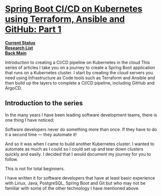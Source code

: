 # **[Spring Boot CI/CD on Kubernetes using Terraform, Ansible and GitHub: Part 1](https://medium.com/@martin.hodges/use-terraform-ansible-and-github-actions-to-automate-running-your-spring-boot-application-on-1fa20d795643)**

**[Current Status](../../../../development/status/weekly/current_status.md)**\
**[Research List](../../../research_list.md)**\
**[Back Main](../../../../README.md)**

Introduction to creating a CI/CD pipeline on Kubernetes in the cloud
This series of articles I take you on a journey to create a Spring Boot application that runs on a Kubernetes cluster. I start by creating the cloud servers you need using Infrastructure as Code tools such as Terraform and Ansible and then build up the layers to complete a CI/CD pipeline, including GitHub and ArgoCD.

## Introduction to the series

In the many years I have been leading software development teams, there is one thing I have noticed:

Software developers never do something more than once. If they have to do it a second time — they automate it!

And so it was when I came to build another Kubernetes cluster. I wanted to automate as much as I could so I could set up and tear down clusters quickly and easily. I decided that I would document my journey for you to follow.

This is not for total beginners.

I have written it for software developers that have at least basic experience with Linux, Java, PostgreSQL, Spring Boot and Git but who may not be familiar with some of the other technology I have mentioned above.

